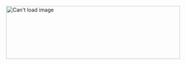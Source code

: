 <img src="https://cdn.discordapp.com/attachments/847075046329679903/1244424817801957437/brave-HSoN9lpqE5-unscreen.gif?ex=6655106c&is=6653beec&hm=2725acc87afdb37c3fc710c00e97da9a9205b08d67a2801fd8c465e8efb76156&" alt="Can't load image" width=474 height=146>
